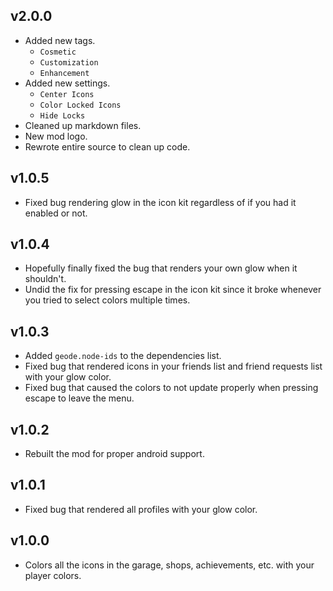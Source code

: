 ## v2.0.0
- Added new tags.
  - `Cosmetic`
  - `Customization`
  - `Enhancement`
- Added new settings.
  - `Center Icons`
  - `Color Locked Icons`
  - `Hide Locks`
- Cleaned up markdown files.
- New mod logo.
- Rewrote entire source to clean up code.

## v1.0.5
- Fixed bug rendering glow in the icon kit regardless of if you had it enabled or not.

## v1.0.4
- Hopefully finally fixed the bug that renders your own glow when it shouldn't.
- Undid the fix for pressing escape in the icon kit since it broke whenever you tried to select colors multiple times.

## v1.0.3
- Added `geode.node-ids` to the dependencies list.
- Fixed bug that rendered icons in your friends list and friend requests list with your glow color.
- Fixed bug that caused the colors to not update properly when pressing escape to leave the menu.

## v1.0.2
- Rebuilt the mod for proper android support.

## v1.0.1
- Fixed bug that rendered all profiles with your glow color.

## v1.0.0
- Colors all the icons in the garage, shops, achievements, etc. with your player colors.
